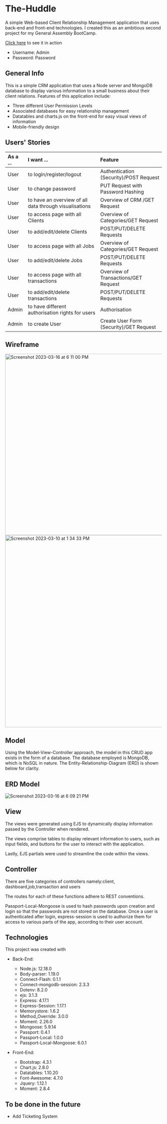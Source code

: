 # The-Huddle
A simple Web-based Client Relationship Management application that uses back-end and front-end technologies. I created this as an ambitious second project for my General Assembly BootCamp. 

[Click here](https://poised-coveralls-cow.cyclic.app/) to see it in action

- Username: Admin
- Password: Password

## General Info
This is a simple CRM application that uses a Node server and MongoDB database to display various information to a small business about their client relations.  Features of this application include:
* Three different User Permission Levels
* Associated databases for easy relationship management
* Datatables and charts.js on the front-end for easy visual views of information
* Mobile-friendly design

## Users' Stories

| As a ...  | I want ...  | Feature
| :-------- |:------------|:---------
| User | to login/register/logout | Authentication (Security)/POST Request
| User | to change password | PUT Request with Password Hashing
| User | to have an overview of all data through visualisations | Overview of CRM /GET Request
| User | to access page with all Clients | Overview of Categories/GET Request
| User | to add/edit/delete Clients | POST/PUT/DELETE Requests
| User | to access page with all Jobs | Overview of Categories/GET Request
| User | to add/edit/delete Jobs | POST/PUT/DELETE Requests
| User | to access page with all transactions | Overview of Transactions/GET Request
| User | to add/edit/delete transactions | POST/PUT/DELETE Requests
| Admin | to have different authorisation rights for users | Authorisation
| Admin | to create User | Create User Form (Security)/GET Request


## Wireframe
<img width="582" alt="Screenshot 2023-03-16 at 6 11 00 PM" src="https://user-images.githubusercontent.com/68887503/225585178-04f31cc6-fcc0-471f-9c39-c250bf580ec9.png">



<img width="617" alt="Screenshot 2023-03-10 at 1 34 33 PM" src="https://user-images.githubusercontent.com/68887503/224232218-62bfbb81-d14d-48c3-9cde-7b0c08e35b77.png">

## Model
Using the Model-View-Controller approach, the model in this CRUD app exists in the form of a database. The database employed is MongoDB, which is NoSQL in nature. The Entity-Relationship-Diagram (ERD) is shown below for clarity.

## ERD Model
![Screenshot 2023-03-16 at 6 09 21 PM](https://user-images.githubusercontent.com/68887503/225584784-929a3112-033c-401c-a011-66cf764e3405.png)

## View
The views were generated using EJS to dynamically display information passed by the Controller when rendered. 

The views comprise tables to display relevant information to users, such as input fields, and buttons for the user to interact with the application. 

Lastly, EJS partials were used to streamline the code within the views. 

## Controller
There are five categories of controllers namely:client, dashboard,job,transaction and users

The routes for each of these functions adhere to REST conventions.

Passport-Local-Mongoose is used to hash passwords upon creation and login so that the passwords are not stored on the database. Once a user is authenticated after login, express-session is used to authorize them for access to various parts of the app, according to their user account. 

## Technologies
This project was created with
* Back-End:
    * Node.js: 12.18.0
    * Body-parser: 1.19.0
    * Connect-Flash: 0.1.1
    * Connect-mongodb-session: 2.3.3
    * Dotenv: 8.2.0
    * ejs: 3.1.3
    * Express: 4.17.1
    * Express-Session: 1.17.1
    * Memorystore: 1.6.2
    * Method_Override: 3.0.0
    * Moment: 2.26.0
    * Mongoose: 5.9.14
    * Passport: 0.4.1
    * Passport-Local: 1.0.0
    * Passport-Local-Mongoose: 6.0.1

* Front-End:    
    * Bootstrap: 4.3.1
    * Chart.js: 2.8.0
    * Datatables: 1.10.20
    * Font-Awesome: 4.7.0
    * Jquery: 1.12.1
    * Moment: 2.8.4

## To be done in the future
* Add Ticketing System


